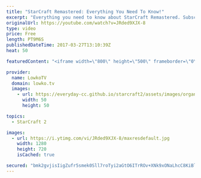 ```yaml
---
title: "StarCraft Remastered: Everything You Need To Know!"
excerpt: "Everything you need to know about StarCraft Remastered. Subscribe for more videos: http://lowko.tv/youtube StarCraft guides: https://goo.gl/lUNauh  Yesterday a huge announcement was made. Mike Morhaime announced StarCraft Remastered, which is a remastered version of StarCraft 1 and StarCraft: Brood War."
originalUrl: https://youtube.com/watch?v=JRded9XJX-8
type: video
price: Free
length: PT9M6S
publishedDateTime: 2017-03-27T13:10:39Z
heat: 50

featuredContent: "<iframe width=\"800\" height=\"500\" frameborder=\"0\" src=\"https://www.youtube.com/embed/JRded9XJX-8\" allow=\"accelerometer; autoplay; encrypted-media; gyroscope; picture-in-picture\" allowfullscreen></iframe>"

provider:
  name: LowkoTV
  domain: lowko.tv
  images:
    - url: https://everyday-cc.github.io/starcraft2/assets/images/organizations/lowko.tv-50x50.jpg
      width: 50
      height: 50

topics:
  - StarCraft 2

images:
  - url: https://i.ytimg.com/vi/JRded9XJX-8/maxresdefault.jpg
    width: 1280
    height: 720
    isCached: true

secured: "bmk2gvjisIigZufr5smek0Sll7roTyi2aGtO6ITrROv+XNk9xONaLhcC8KiBlucbIZu1DFciUzkSio34S9IU4VHa6HmHFCKXgNy4JEDRUpnCbdOE7CmbWMNF7eRR9D+S75TscCBvykaRxcItN9YFnUEoE9DTkJNS4OJOv1fWIU077k0gLDlKVeN5PgpiuBCKkF9ejKuFW7pr6YQPgiTICnDfk6Bf8Plh/WA91PWcrQ+/kt6Dn17h3Z4n/TWZpTFW/PAnOyZGtyrMH/LscD+GVULxc+8LfiqA2HXXEzhhQr7mjANnlRADmUEoHpDRCc5BBs+GD1PCFsyo2N3q2onkOhtcArnfn6QN5jz8kyK7SriUIqP8JzO1nTfKlA/cQ1k0xnl16AHQOh9Er2L1yHIKx4WAiQHfEG3EQNMYCpADqSeoskeMKW7MkQ7y7UrtV5/e;/TEFSfKqqW9boH7urDKRJg=="
---
```


